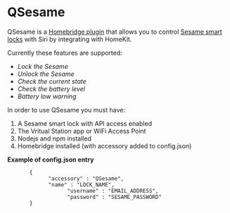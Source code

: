 # QSesame

QSesame is a [Homebridge plugin](https://github.com/nfarina/homebridge) that allows you to control [Sesame smart locks](https://candyhouse.co) with Siri by integrating with HomeKit.

Currently these features are supported:

 * _Lock the Sesame_
 * _Unlock the Sesame_
 * _Check the current state_ 
 * _Check the battery level_
 * _Battery low warning_

In order to use QSesame you must have: 

1. A Sesame smart lock with API access enabled
2. The Vritual Station app or WiFi Access Point
3. Nodejs and npm installed
4. Homebridge installed (with accessory added to config.json)

__Example of config.json entry__
 ```
        {
              "accessory" : "QSesame",
              "name" : "LOCK_NAME",
			        "username" : "EMAIL_ADDRESS",
			        "password" : "SESAME_PASSWORD"
        }
```

